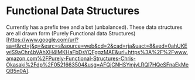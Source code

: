 # Functional Data Structures

Currently has a prefix tree and a bst (unbalanced).
These data structures are all drawn form (Purely Functional data Structures)[https://www.google.com/url?sa=t&rct=j&q=&esrc=s&source=web&cd=2&cad=rja&uact=8&ved=0ahUKEwiS9aChr4bVAhXH4IMKHaFbDsYQFggzMAE&url=https%3A%2F%2Fwww.amazon.com%2FPurely-Functional-Structures-Chris-Okasaki%2Fdp%2F0521663504&usg=AFQjCNHSYmjvLRQl7HQeSFnaEkMeQB5n0A].
